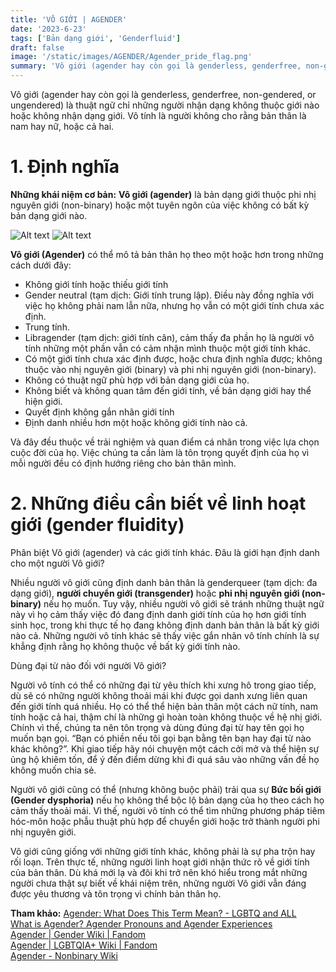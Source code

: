 ```yaml
---
title: 'VÔ GIỚI | AGENDER'
date: '2023-6-23'
tags: ['Bản dạng giới', 'Genderfluid']
draft: false
image: '/static/images/AGENDER/Agender_pride_flag.png'
summary: 'Vô giới (agender hay còn gọi là genderless, genderfree, non-gendered, or ungendered) là thuật ngữ chỉ những người nhận dạng không thuộc giới nào hoặc không nhận dạng giới. Vô tính là người không cho rằng bản thân là nam hay nữ, hoặc cả hai.'
---
```


Vô giới (agender hay còn gọi là genderless, genderfree, non-gendered, or ungendered) là thuật ngữ chỉ những người nhận dạng không thuộc giới nào hoặc không nhận dạng giới. Vô tính là người không cho rằng bản thân là nam hay nữ, hoặc cả hai.

# **1. Định nghĩa**

**Những khái niệm cơ bản:**
**Vô giới (agender)** là bản dạng giới thuộc phi nhị nguyên giới (non-binary) hoặc một tuyên ngôn của việc không có bất kỳ bản dạng giới nào.

![Alt text](/static/images/AGENDER/Agender_pride_flag.png 'Cờ tự hào phổ biến của agender')
![Alt text](/static/images/AGENDER/Agender_symbol.png 'Biểu tượng phổ biến của Vô giới')

**Vô giới (Agender)** có thể mô tả bản thân họ theo một hoặc hơn trong những cách dưới đây:

-   Không giới tính hoặc thiếu giới tính
-   Gender neutral (tạm dịch: Giới tính trung lập). Điều này đồng nghĩa với việc họ không phải nam lẫn nữa, nhưng họ vẫn có một giới tính chưa xác định.
-   Trung tính.
-   Libragender (tạm dịch: giới tính cân), cảm thấy đa phần họ là người vô tính những một phần vẫn có cảm nhận mình thuộc một giới tính khác.
-   Có một giới tính chưa xác định được, hoặc chưa định nghĩa được; không thuộc vào nhị nguyên giới (binary) và phi nhị nguyên giới (non-binary).
-   Không có thuật ngữ phù hợp với bản dạng giới của họ.
-   Không biết và không quan tâm đến giới tính, về bản dạng giới hay thể hiện giới.
-   Quyết định không gắn nhãn giới tính
-   Định danh nhiều hơn một hoặc không giới tính nào cả.

Và đây đều thuộc về trải nghiệm và quan điểm cá nhân trong việc lựa chọn cuộc đời của họ. Việc chúng ta cần làm là tôn trọng quyết định của họ vì mỗi người đều có định hướng riêng cho bản thân mình.

# **2. Những điều cần biết về linh hoạt giới (gender fluidity)**

Phân biệt Vô giới (agender) và các giới tính khác. Đâu là giới hạn định danh cho một người Vô giới?

Nhiều người vô giới cũng định danh bản thân là genderqueer (tạm dịch: đa dạng giới), **người chuyển giới (transgender)** hoặc **phi nhị nguyên giới (non-binary)** nếu họ muốn. Tuy vậy, nhiều người vô giới sẽ tránh những thuật ngữ này vì họ cảm thấy việc đó đang định danh giới tính của họ hơn giới tính sinh học, trong khi thực tế họ đang không định danh bản thân là bất kỳ giới nào cả. Những người vô tính khác sẽ thấy việc gắn nhãn vô tính chính là sự khẳng định rằng họ không thuộc về bất kỳ giới tính nào.

Dùng đại từ nào đối với người Vô giới?

Người vô tính có thể có những đại từ yêu thích khi xưng hô trong giao tiếp, dù sẽ có những người không thoải mái khi được gọi danh xưng liên quan đến giới tính quá nhiều. Họ có thể thể hiện bản thân một cách nữ tính, nam tính hoặc cả hai, thậm chí là những gì hoàn toàn không thuộc về hệ nhị giới. Chính vì thế, chúng ta nên tôn trọng và dùng đúng đại từ hay tên gọi họ muốn bạn gọi. “Bạn có phiền nếu tôi gọi bạn bằng tên bạn hay đại từ nào khác không?”. Khi giao tiếp hãy nói chuyện một cách cởi mở và thể hiện sự ủng hộ khiêm tốn, để ý đến điểm dừng khi đi quá sâu vào những vấn đề họ không muốn chia sẻ.

Người vô giới cũng có thể (nhưng không buộc phải) trải qua sự **Bức bối giới (Gender dysphoria)** nếu họ không thể bộc lộ bản dạng của họ theo cách họ cảm thấy thoải mái. Vì thế, người vô tính có thể tìm những phương pháp tiêm hóc-môn hoặc phẫu thuật phù hợp để chuyển giới hoặc trở thành người phi nhị nguyên giới.

Vô giới cũng giống với những giới tính khác, không phải là sự pha trộn hay rối loạn. Trên thực tế, những người linh hoạt giới nhận thức rõ về giới tính của bản thân. Dù khá mới lạ và đôi khi trở nên khó hiểu trong mắt những người chưa thật sự biết về khái niệm trên, những người Vô giới vẫn đáng được yêu thương và tôn trọng vì chính bản thân họ.

**Tham khảo:**
[Agender: What Does This Term Mean? - LGBTQ and ALL](https://www.lgbtqandall.com/agender-what-does-this-term-mean/)\
[What is Agender? Agender Pronouns and Agender Experiences](gendergp.com)\
[Agender | Gender Wiki | Fandom](https://gender.fandom.com/wiki/Agender)\
[Agender | LGBTQIA+ Wiki | Fandom](https://lgbtqia.fandom.com/wiki/Agender#Gendervoid)\
[Agender - Nonbinary Wiki](miraheze.org)
